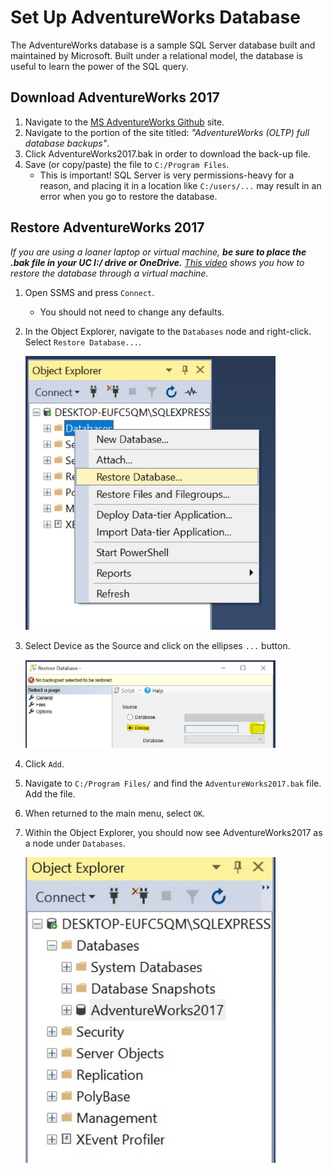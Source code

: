 # Set Up AdventureWorks Database

The AdventureWorks database is a sample SQL Server database built and maintained by Microsoft. Built under a relational model, the database is useful to learn the power of the SQL query.

## Download AdventureWorks 2017

1. Navigate to the [MS AdventureWorks Github](https://github.com/microsoft/sql-server-samples/releases/tag/adventureworks) site.
2. Navigate to the portion of the site titled: *"AdventureWorks (OLTP) full database backups"*.
3. Click AdventureWorks2017.bak in order to download the back-up file.
4. Save (or copy/paste) the file to `C:/Program Files`.
    + This is important! SQL Server is very permissions-heavy for a reason, and placing it in a location like `C:/users/...` may result in an error when you go to restore the database.

## Restore AdventureWorks 2017

*If you are using a loaner laptop or virtual machine, **be sure to place the .bak file in your UC I:/ drive or OneDrive.** [This video]() shows you how to restore the database through a virtual machine.*

1. Open SSMS and press `Connect`.
    + You should not need to change any defaults.
2. In the Object Explorer, navigate to the `Databases` node and right-click. Select `Restore Database...`.

    <img src="img/aw-1.jpg" alt="Restore Database" width="400">
    
3. Select Device as the Source and click on the ellipses `...` button.

    <img src="img/aw-2.jpg" alt="Locate Device Source" width="400">
    
4. Click `Add`.
5. Navigate to `C:/Program Files/` and find the `AdventureWorks2017.bak` file. Add the file.
6. When returned to the main menu, select `OK`.
7. Within the Object Explorer, you should now see AdventureWorks2017 as a node under `Databases`.

    <img src="img/aw-3.jpg" alt="AdventureWorks Database Icon" width="400">
